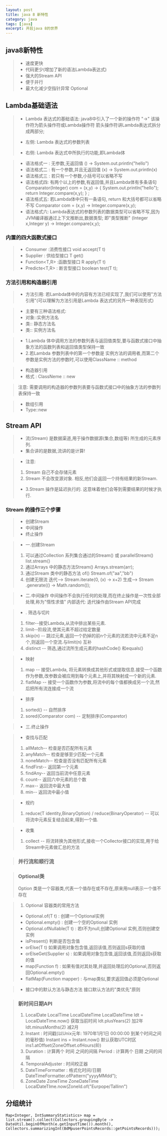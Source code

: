 ```yaml
---
layout: post
title: java 8 新特性
category: java
tags: [java]
excerpt: 开启java 8的世界
---
```



## java8新特性
>- 速度更快
>- 代码更少(增加了新的语法Lambda表达式)
>- 强大的Stream API
>- 便于并行
>- 最大化减少空指针异常 Optional

## Lambda基础语法
>- Lambda 表达式的基础语法: java8中引入了一个新的操作符 "->" 该操作符为箭头操作符或Lambda操作符
>箭头操作符讲Lambda表达式拆分成两部分;
>
>- 左侧: Lambda 表达式的参数列表
>- 右侧: Lambda 表达式中所执行的功能,即Lambda体

>- 语法格式一 : 无参数,无返回值
>() -> System.out.println("hello")
>- 语法格式二 : 有一个参数,并且无返回值
>(x) -> System.out.println(x)
>- 语法格式三 : 若只有一个参数,小括号可以省略不写
>- 语法格式四: 有两个以上的参数,有返回值,并且Lambda体有多条语句
>Comparator(Integer) com = (x,y) -> {
	System.out.println("hello");
	return Integer.compare(x,y);
} ;
>- 语法格式五: 若Lambda体中只有一条语句, return 和大括号都可以省略不写
>Comparator<Integer> com = (x,y) -> Integer.compare(x,y);
>- 语法格式六: Lambda表达式的参数列表的数据类型可以省略不写,因为JVM编译器通过上下文推断出,数据类型; 即"类型推断"
>(Integer x,Integer y) -> Integer.compare(x,y);
### 内置的四大函数式接口
>- Consumer<T>  :消费性接口
>	void accept(T t)
>- Supplier<T> : 供给型接口
>		T get()
>- Function<T,R>  :函数型接口
>		R apply(T t)
>- Predicte<T,R> : 断言型接口
>	boolean test(T t);

### 方法引用和构造器引用
>- 方法引用: 若Lambda体中的内容有方法已经实现了,我们可以使用"方法引用"(可以理解为方法引用是Lambda 表达式的另外一种表现形式)

>- 主要有三种语法格式:
>- 对象::实例方法名
>- 类:: 静态方法名
>- 类:: 实例方法名

>- 1.Lambda 体中调用方法的参数列表与返回值类型,要与函数式接口中抽象方法的函数列表和返回值类型保持一致
>- 2.若Lambda 参数列表中的第一个参数是 实例方法的调用者,而第二个参数是实例方法的参数时,可以使用ClassName :: method

>- 构造器引用
>- 格式 :
>ClassNeme :: new

> 注意: 需要调用的构造器的参数列表要与函数式接口中的抽象方法的参数列表保持一致

>- 数组引用
>- Type::new

## Stream API
>- 流(Stream) 是数据渠道,用于操作数据源(集合,数组等) 所生成的元素序列.
>- 集合讲的是数据,流讲的是计算!

>- 注意:
>1. Stream 自己不会存储元素
>2. Stream 不会改变源对象. 相反,他们会返回一个持有结果的新Stream.
>- 3.Stream 操作是延迟执行的. 这意味着他们会等到需要结果的时候才执行.

### Stream 的操作三个步骤
>- 创建Stream
>- 中间操作
>- 终止操作

>- 一.创建Stream
>1. 可以通过Collection 系列集合通过的Stream() 或 parallelStream()
> list.stream()
>2. 通过Arrays 中的静态方法Stream()
> Arrays.stream(arr); 
>3. 通过Stream 类中的静态方法 of()
>Stream.of("aa","bb")
>4. 创建无限流
>迭代--> Stream.iterate(0, (x) -> x+2)
>生成--> Stream .generate(() -> Math.random());

>- 二.中间操作
>中间操作不会执行任何的处理,而在终止操作是一次性全部处理,称为"惰性求值"
>内部迭代: 迭代操作由Stream API完成

>- . 筛选与切片
>1. filter--接受Lambda,从流中排出某些元素.
>2. limit--阶段流,使其元素不超过给定数量
>3. skip(n) -- 跳过元素,返回一个扔掉的前n个元素的流若流中元素不足n个,则返回一个空流.与limit(n) 互补
>4. distinct -- 筛选,通过流所生成元素的hashCode() 和equals() 

>- 映射
>1. map -- 接受Lambda, 将元素转换成其他形式或提取信息.接受一个函数作为参数,改参数会被应用到每个元素上,并将其映射成一个新的元素.
>2. flatMap -- 接受一个函数作为参数,将流中的每个值都换成另一个流,然后把所有流连接成一个流

>- 排序
>1. sorted() -- 自然排序
>2. sored(Comparator com) -- 定制排序(Comparetor)

>- 三.终止操作

>- 查找与匹配
>1. allMatch-- 检查是否匹配所有元素
>2. anyMatch-- 检查是够至少匹配一个元素
>3. noneMatch-- 检查是否没有匹配所有元素
>4. findFirst-- 返回第一个元素
>5. findAny-- 返回当前流中任意元素
>6. count-- 返回六中元素的总个数
>7. max-- 返回流中最大值
>8. min-- 返回流中最小值

>- 规约
>1. reduce(T identity,BinaryOption) / reduce(BinaryOperator) -- 可以将流中元素反复结合起来,得到一个值.

>- 收集
>1. collect -- 将流转换为其他形式,接收一个Collector接口的实现,用于给Stream中元素做汇总的方法

>### 并行流和顺行流

>### Optional类
>Option<T> 类是一个容器类,代表一个值存在或不存在,原来用null表示一个值不存在

> 1. Optional 容器类的常用方法
>-  Optional.of(T t) : 创建一个Optional实例
>- Optional.empty() : 创建一个空的Optional 实例
>-   Optional.ofNullable(T t) : 若t不为null,创建Optional 实例,否则创建空实例
>-   isPresent() 判断是否包含值
>-   orElse(T t) 如果调用对象包含值,返回该值,否则返回s获取的值
>- orElseGet(Supplier s) : 如果调用对象包含值,返回该值,否则返回s获取的值
>- map(Function f) : 如果有值对其处理,并返回处理后的Optional,否则返回Optional.empty()
>- flatMap(Function mapper) : 与map类似,要求返回值必须是Optional

>- 接口中的默认方法与静态方法
> 接口默认方法的"类优先"原则

>### 新时间日期API
>1. LocalDate LocalTime LocalDateTime
>LocalDateTime ldt = LocalDateTime.now() 获取当前时间
>ldt.plusYears(2) 加2年
>ldt.minusMonths(2) 减2月
>2. Instant : 时间戳(以Unix元年: 1970年1月1日 00:00:00 到某个时间之间的毫秒值)
> Instant ins = Instant.now()  默认获取UTC时区
> ins1.atOffset(ZoneOffset.ofHours(8))
>3. Duration : 计算两个 时间 之间的间隔
>		Period : 计算两个 日期 之间的间隔
>4. TemporalAdjuster : 时间校正器
>5. DateTimeFormatter : 格式化时间/日期
>	DateTimeFormatter.ofPattern("yyyyMMdd");
>6. ZoneDate ZoneTime ZoneDateTime
>LocalDateTIme.now(ZoneId.of("Eurpope/Tallinn")


## 分组统计
```
Map<Integer, IntSummaryStatistics> map = list.stream().collect(Collectors.groupingBy(e -> DateUtil.beginOfMonth(e.getInputTime()).month(), Collectors.summarizingInt(BdMpuserPointsRecords::getPointsRecords)));

```